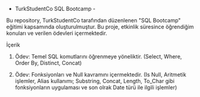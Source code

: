 - TurkStudentCo SQL Bootcamp -

Bu repository, TurkStudentCo tarafından düzenlenen "SQL Bootcamp" eğitimi kapsamında oluşturulmuştur. Bu proje, etkinlik süresince öğrendiğim konuları ve verilen ödevleri içermektedir.

İçerik

1. Ödev: Temel SQL komutlarını öğrenmeye yöneliktir. (Select, Where, Order By, Distinct, Concat)

2. Ödev: Fonksiyonları ve Null kavramını içermektedir. (Is Null, Aritmetik işlemler, Alias kullanımı; Substring, Concat, Length, To_Char gibi fonksiyonların uygulaması ve son olrak Date türü ile ilgili işlemler)  
